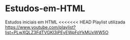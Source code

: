 # Estudos-em-HTML
Estudos iniciais em HTML
<<<<<<< HEAD
Playlist utilizada https://www.youtube.com/playlist?list=PLwXQLZ3FdTVGKl3iPEyEWpFoYkMUxWW5O